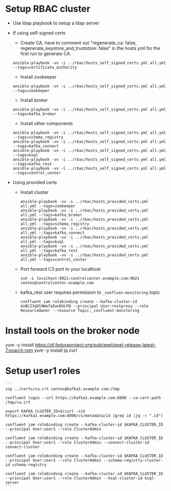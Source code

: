 # Setup RBAC cluster
  * Use ldap playbook to setup a ldap server

  * If using self-signed certs
    * Create CA, have to comment out "regenerate_ca: false, regenerate_keystore_and_truststore: false" in the hosts yml for the first run to generate CA.
    ```
    ansible-playbook -vv -i ../rbac/hosts_self_signed_certs.yml all.yml --tags=certificate_authority
    ```
    * Install zookeeper
    ```
    ansible-playbook -vv -i ../rbac/hosts_self_signed_certs.yml all.yml --tags=zookeeper
    ```
    * Install broker
    ```
    ansible-playbook -vv -i ../rbac/hosts_self_signed_certs.yml all.yml --tags=kafka_broker
    ```
    * Install other components
    ```
    ansible-playbook -vv -i ../rbac/hosts_self_signed_certs.yml all.yml --tags=schema_registry
    ansible-playbook -vv -i ../rbac/hosts_self_signed_certs.yml all.yml --tags=kafka_connect
    ansible-playbook -vv -i ../rbac/hosts_self_signed_certs.yml all.yml --tags=ksql
    ansible-playbook -vv -i ../rbac/hosts_self_signed_certs.yml all.yml --tags=kafka_rest
    ansible-playbook -vv -i ../rbac/hosts_self_signed_certs.yml all.yml --tags=control_center
    ``` 



  * Using provided certs
    * Install cluster
      ```
      ansible-playbook -vv -i ../rbac/hosts_provided_certs.yml all.yml --tags=zookeeper
      ansible-playbook -vv -i ../rbac/hosts_provided_certs.yml all.yml --tags=kafka_broker
      ansible-playbook -vv -i ../rbac/hosts_provided_certs.yml all.yml --tags=schema_registry
      ansible-playbook -vv -i ../rbac/hosts_provided_certs.yml all.yml --tags=kafka_connect
      ansible-playbook -vv -i ../rbac/hosts_provided_certs.yml all.yml --tags=ksql
      ansible-playbook -vv -i ../rbac/hosts_provided_certs.yml all.yml --tags=kafka_rest
      ansible-playbook -vv -i ../rbac/hosts_provided_certs.yml all.yml --tags=control_center
      ```

    * Port forward C3 port to your localhost
      ```
      ssh -L localhost:9021:controlcenter.example.com:9021 centos@controlcenter.example.com
      ```

    * kafka_rest user requires permission to `_confluen-monitoring` topic
      ```
      confluent iam rolebinding create --kafka-cluster-id dzBCZ3qDS9Wa7aIwnDULPQ --principal User:restproxy --role ResourceOwner --resource Topic:_confluent-monitoring
      ```


# Install tools on the broker node
yum -y install https://dl.fedoraproject.org/pub/epel/epel-release-latest-7.noarch.rpm
yum -y install jq curl 
    
# Setup user1 roles
    ```
    scp ../certs/ca.crt centos@kafka1.example.com:/tmp

    confluent login --url https://kafka1.example.com:8090 --ca-cert-path /tmp/ca.crt
    
    export KAFKA_CLUSTER_ID=$(curl -sik https://kafka1.example.com:8090/v1/metadata/id |grep id |jq -r ".id")

    confluent iam rolebinding create --kafka-cluster-id $KAFKA_CLUSTER_ID --principal User:user1 --role ClusterAdmin

    confluent iam rolebinding create --kafka-cluster-id $KAFKA_CLUSTER_ID --principal User:user1 --role ClusterAdmin --connect-cluster-id connect-cluster

    confluent iam rolebinding create --kafka-cluster-id $KAFKA_CLUSTER_ID --principal User:user1 --role ClusterAdmin --schema-registry-cluster-id schema-registry

    confluent iam rolebinding create --kafka-cluster-id $KAFKA_CLUSTER_ID --principal User:user1 --role ClusterAdmin --ksql-cluster-id ksql-server
    ```



